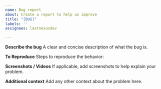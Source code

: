 ```yaml
---
name: Bug report
about: Create a report to help us improve
title: "[BUG]"
labels: ''
assignees: lastnexusdev

---
```


**Describe the bug**
A clear and concise description of what the bug is.

**To Reproduce**
Steps to reproduce the behavior:

**Screenshots / Videos**
If applicable, add screenshots to help explain your problem.

**Additional context**
Add any other context about the problem here.
